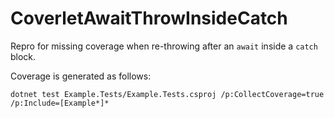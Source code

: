 # CoverletAwaitThrowInsideCatch

Repro for missing coverage when re-throwing after an `await` inside a `catch` block.

Coverage is generated as follows: 

```
dotnet test Example.Tests/Example.Tests.csproj /p:CollectCoverage=true /p:Include=[Example*]*
```
